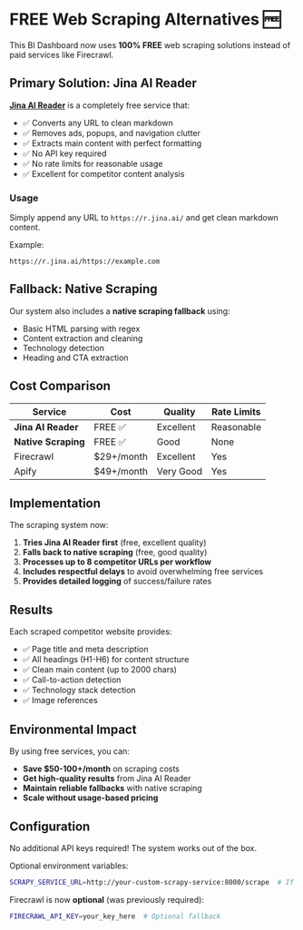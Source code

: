 # FREE Web Scraping Alternatives 🆓

This BI Dashboard now uses **100% FREE** web scraping solutions instead of paid services like Firecrawl.

## Primary Solution: Jina AI Reader

**[Jina AI Reader](https://jina.ai/reader/)** is a completely free service that:
- ✅ Converts any URL to clean markdown
- ✅ Removes ads, popups, and navigation clutter  
- ✅ Extracts main content with perfect formatting
- ✅ No API key required
- ✅ No rate limits for reasonable usage
- ✅ Excellent for competitor content analysis

### Usage
Simply append any URL to `https://r.jina.ai/` and get clean markdown content.

Example:
```
https://r.jina.ai/https://example.com
```

## Fallback: Native Scraping

Our system also includes a **native scraping fallback** using:
- Basic HTML parsing with regex
- Content extraction and cleaning
- Technology detection
- Heading and CTA extraction

## Cost Comparison

| Service | Cost | Quality | Rate Limits |
|---------|------|---------|-------------|
| **Jina AI Reader** | FREE ✅ | Excellent | Reasonable |
| **Native Scraping** | FREE ✅ | Good | None |
| Firecrawl | $29+/month | Excellent | Yes |
| Apify | $49+/month | Very Good | Yes |

## Implementation

The scraping system now:

1. **Tries Jina AI Reader first** (free, excellent quality)
2. **Falls back to native scraping** (free, good quality)
3. **Processes up to 8 competitor URLs per workflow**
4. **Includes respectful delays** to avoid overwhelming free services
5. **Provides detailed logging** of success/failure rates

## Results

Each scraped competitor website provides:
- ✅ Page title and meta description
- ✅ All headings (H1-H6) for content structure
- ✅ Clean main content (up to 2000 chars)
- ✅ Call-to-action detection
- ✅ Technology stack detection
- ✅ Image references

## Environmental Impact

By using free services, you can:
- **Save $50-100+/month** on scraping costs
- **Get high-quality results** from Jina AI Reader
- **Maintain reliable fallbacks** with native scraping
- **Scale without usage-based pricing**

## Configuration

No additional API keys required! The system works out of the box.

Optional environment variables:
```bash
SCRAPY_SERVICE_URL=http://your-custom-scrapy-service:8000/scrape  # If you deploy your own
```

Firecrawl is now **optional** (was previously required):
```bash
FIRECRAWL_API_KEY=your_key_here  # Optional fallback
```